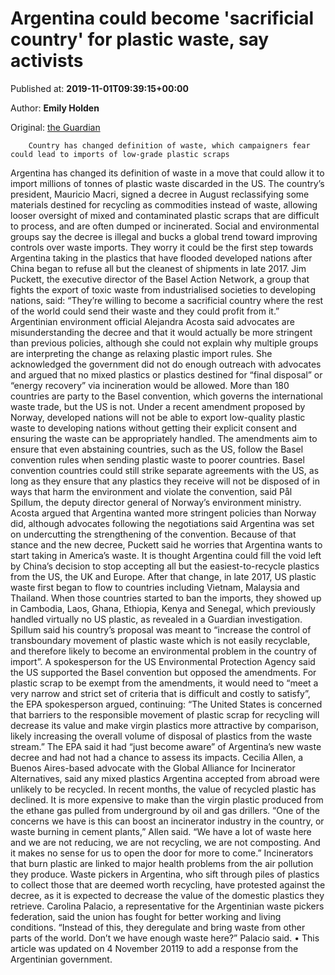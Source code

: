 
# Argentina could become 'sacrificial country' for plastic waste, say activists

Published at: **2019-11-01T09:39:15+00:00**

Author: **Emily Holden**

Original: [the Guardian](https://www.theguardian.com/environment/2019/nov/01/argentina-plastic-waste-dumping-ground-imports)


        Country has changed definition of waste, which campaigners fear could lead to imports of low-grade plastic scraps
      
Argentina has changed its definition of waste in a move that could allow it to import millions of tonnes of plastic waste discarded in the US.
The country’s president, Mauricio Macri, signed a decree in August reclassifying some materials destined for recycling as commodities instead of waste, allowing looser oversight of mixed and contaminated plastic scraps that are difficult to process, and are often dumped or incinerated.
Social and environmental groups say the decree is illegal and bucks a global trend toward improving controls over waste imports. They worry it could be the first step towards Argentina taking in the plastics that have flooded developed nations after China began to refuse all but the cleanest of shipments in late 2017.
Jim Puckett, the executive director of the Basel Action Network, a group that fights the export of toxic waste from industrialised societies to developing nations, said: “They’re willing to become a sacrificial country where the rest of the world could send their waste and they could profit from it.”
Argentinian environment official Alejandra Acosta said advocates are misunderstanding the decree and that it would actually be more stringent than previous policies, although she could not explain why multiple groups are interpreting the change as relaxing plastic import rules. She acknowledged the government did not do enough outreach with advocates and argued that no mixed plastics or plastics destined for “final disposal” or “energy recovery” via incineration would be allowed.
More than 180 countries are party to the Basel convention, which governs the international waste trade, but the US is not.
Under a recent amendment proposed by Norway, developed nations will not be able to export low-quality plastic waste to developing nations without getting their explicit consent and ensuring the waste can be appropriately handled.
The amendments aim to ensure that even abstaining countries, such as the US, follow the Basel convention rules when sending plastic waste to poorer countries.
Basel convention countries could still strike separate agreements with the US, as long as they ensure that any plastics they receive will not be disposed of in ways that harm the environment and violate the convention, said Pål Spillum, the deputy director general of Norway’s environment ministry.
Acosta argued that Argentina wanted more stringent policies than Norway did, although advocates following the negotiations said Argentina was set on undercutting the strengthening of the convention.
Because of that stance and the new decree, Puckett said he worries that Argentina wants to start taking in America’s waste.
It is thought Argentina could fill the void left by China’s decision to stop accepting all but the easiest-to-recycle plastics from the US, the UK and Europe.
After that change, in late 2017, US plastic waste first began to flow to countries including Vietnam, Malaysia and Thailand. When those countries started to ban the imports, they showed up in Cambodia, Laos, Ghana, Ethiopia, Kenya and Senegal, which previously handled virtually no US plastic, as revealed in a Guardian investigation.
Spillum said his country’s proposal was meant to “increase the control of transboundary movement of plastic waste which is not easily recyclable, and therefore likely to become an environmental problem in the country of import”.
A spokesperson for the US Environmental Protection Agency said the US supported the Basel convention but opposed the amendments.
For plastic scrap to be exempt from the amendments, it would need to “meet a very narrow and strict set of criteria that is difficult and costly to satisfy”, the EPA spokesperson argued, continuing: “The United States is concerned that barriers to the responsible movement of plastic scrap for recycling will decrease its value and make virgin plastics more attractive by comparison, likely increasing the overall volume of disposal of plastics from the waste stream.”
The EPA said it had “just become aware” of Argentina’s new waste decree and had not had a chance to assess its impacts.
Cecilia Allen, a Buenos Aires-based advocate with the Global Alliance for Incinerator Alternatives, said any mixed plastics Argentina accepted from abroad were unlikely to be recycled.
In recent months, the value of recycled plastic has declined. It is more expensive to make than the virgin plastic produced from the ethane gas pulled from underground by oil and gas drillers.
“One of the concerns we have is this can boost an incinerator industry in the country, or waste burning in cement plants,” Allen said. “We have a lot of waste here and we are not reducing, we are not recycling, we are not composting. And it makes no sense for us to open the door for more to come.”
Incinerators that burn plastic are linked to major health problems from the air pollution they produce.
Waste pickers in Argentina, who sift through piles of plastics to collect those that are deemed worth recycling, have protested against the decree, as it is expected to decrease the value of the domestic plastics they retrieve.
Carolina Palacio, a representative for the Argentinian waste pickers federation, said the union has fought for better working and living conditions.
“Instead of this, they deregulate and bring waste from other parts of the world. Don’t we have enough waste here?” Palacio said.
• This article was updated on 4 November 20119 to add a response from the Argentinian government.
